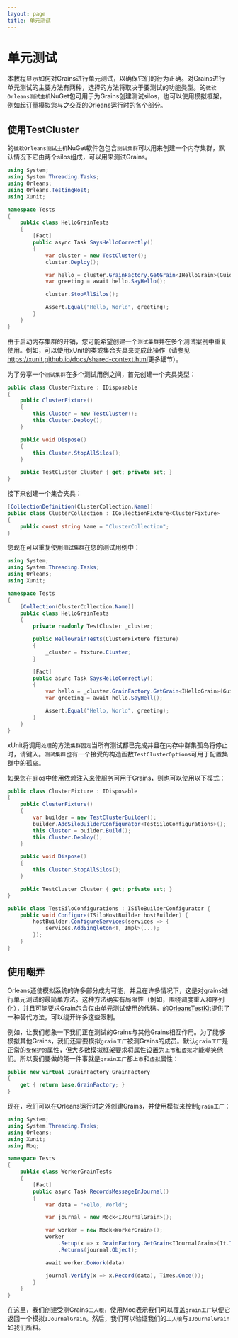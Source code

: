 ```yaml
---
layout: page
title: 单元测试
---
```


# 单元测试

本教程显示如何对Grains进行单元测试，以确保它们的行为正确。对Grains进行单元测试的主要方法有两种，选择的方法将取决于要测试的功能类型。的`微软Orleans测试主机`NuGet包可用于为Grains创建测试silos，也可以使用模拟框架，例如[起订量](https://github.com/moq/moq)模拟您与之交互的Orleans运行时的各个部分。

## 使用TestCluster

的`微软Orleans测试主机`NuGet软件包包含`测试集群`可以用来创建一个内存集群，默认情况下它由两个silos组成，可以用来测试Grains。

```csharp
using System;
using System.Threading.Tasks;
using Orleans;
using Orleans.TestingHost;
using Xunit;

namespace Tests
{
    public class HelloGrainTests
    {
        [Fact]
        public async Task SaysHelloCorrectly()
        {
            var cluster = new TestCluster();
            cluster.Deploy();

            var hello = cluster.GrainFactory.GetGrain<IHelloGrain>(Guid.NewGuid());
            var greeting = await hello.SayHello();

            cluster.StopAllSilos();

            Assert.Equal("Hello, World", greeting);
        }
    }
}
```

由于启动内存集群的开销，您可能希望创建一个`测试集群`并在多个测试案例中重复使用。例如，可以使用xUnit的类或集合夹具来完成此操作（请参见<https://xunit.github.io/docs/shared-context.html>更多细节）。

为了分享一个`测试集群`在多个测试用例之间，首先创建一个夹具类型：

```csharp
public class ClusterFixture : IDisposable
{
    public ClusterFixture()
    {
        this.Cluster = new TestCluster();
        this.Cluster.Deploy();
    }

    public void Dispose()
    {
        this.Cluster.StopAllSilos();
    }

    public TestCluster Cluster { get; private set; }
}
```

接下来创建一个集合夹具：

```csharp
[CollectionDefinition(ClusterCollection.Name)]
public class ClusterCollection : ICollectionFixture<ClusterFixture>
{
    public const string Name = "ClusterCollection";
}
```

您现在可以重复使用`测试集群`在您的测试用例中：

```csharp
using System;
using System.Threading.Tasks;
using Orleans;
using Xunit;

namespace Tests
{
    [Collection(ClusterCollection.Name)]
    public class HelloGrainTests
    {
        private readonly TestCluster _cluster;

        public HelloGrainTests(ClusterFixture fixture)
        {
            _cluster = fixture.Cluster;
        }

        [Fact]
        public async Task SaysHelloCorrectly()
        {
            var hello = _cluster.GrainFactory.GetGrain<IHelloGrain>(Guid.NewGuid());
            var greeting = await hello.SayHell();

            Assert.Equal("Hello, World", greeting);
        }
    }
}
```

xUnit将调用`处理`的方法`集群固定`当所有测试都已完成并且在内存中群集孤岛将停止时，请键入。`测试集群`也有一个接受的构造函数`TestClusterOptions`可用于配置集群中的孤岛。

如果您在silos中使用依赖注入来使服务可用于Grains，则也可以使用以下模式：

```csharp
public class ClusterFixture : IDisposable
{
    public ClusterFixture()
    {
        var builder = new TestClusterBuilder();
        builder.AddSiloBuilderConfigurator<TestSiloConfigurations>();
        this.Cluster = builder.Build();
        this.Cluster.Deploy();
    }

    public void Dispose()
    {
        this.Cluster.StopAllSilos();
    }

    public TestCluster Cluster { get; private set; }
}

public class TestSiloConfigurations : ISiloBuilderConfigurator {
    public void Configure(ISiloHostBuilder hostBuilder) {
        hostBuilder.ConfigureServices(services => {
            services.AddSingleton<T, Impl>(...);
        });
    }
}
```

## 使用嘲弄

Orleans还使模拟系统的许多部分成为可能，并且在许多情况下，这是对grains进行单元测试的最简单方法。这种方法确实有局限性（例如，围绕调度重入和序列化），并且可能要求Grain包含仅由单元测试使用的代码。的[OrleansTestKit](https://github.com/OrleansContrib/OrleansTestKit)提供了一种替代方法，可以绕开许多这些限制。

例如，让我们想象一下我们正在测试的Grains与其他Grains相互作用。为了能够模拟其他Grains，我们还需要模拟`grain工厂`被测Grains的成员。默认`grain工厂`是正常的`受保护的`属性，但大多数模拟框架要求将属性设置为`上市`和`虚拟`才能嘲笑他们。所以我们要做的第一件事就是`grain工厂`都`上市`和`虚拟`属性：

```csharp
public new virtual IGrainFactory GrainFactory
{
    get { return base.GrainFactory; }
}
```

现在，我们可以在Orleans运行时之外创建Grains，并使用模拟来控制`grain工厂`：

```csharp
using System;
using System.Threading.Tasks;
using Orleans;
using Xunit;
using Moq;

namespace Tests
{
    public class WorkerGrainTests
    {
        [Fact]
        public async Task RecordsMessageInJournal()
        {
            var data = "Hello, World";

            var journal = new Mock<IJournalGrain>();

            var worker = new Mock<WorkerGrain>();
            worker
                .Setup(x => x.GrainFactory.GetGrain<IJournalGrain>(It.IsAny<Guid>()))
                .Returns(journal.Object);

            await worker.DoWork(data)

            journal.Verify(x => x.Record(data), Times.Once());
        }
    }
}
```

在这里，我们创建受测Grains`工人粮`，使用Moq表示我们可以覆盖`grain工厂`以便它返回一个模拟`IJournalGrain`。然后，我们可以验证我们的`工人粮`与`IJournalGrain`如我们所料。
